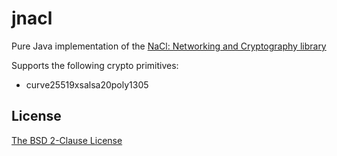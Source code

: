 jnacl
=====

Pure Java implementation of the [NaCl: Networking and Cryptography library](http://nacl.cr.yp.to/)

Supports the following crypto primitives:

* curve25519xsalsa20poly1305 


License
-------

[The BSD 2-Clause License](http://opensource.org/licenses/bsd-license.php)
